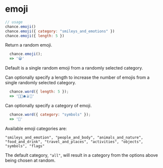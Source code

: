 # emoji

```js
// usage
chance.emoji()
chance.emoji({ category: "smileys_and_emotions" })
chance.emoji({ length: 5 })
```

Return a random emoji.

```js
  chance.emoji();
  => '😀'
```

Default is a single random emoji from a randomly selected category.

Can optionally specify a length to increase the number of emojis from a single randomly selected category.

```js
  chance.word({ length: 5 });
  => '🍈🍍🫐🫒🌽'
```

Can optionally specify a category of emoji.

```js
  chance.word({ category: "symbols" });
  => '🚾'
```

Available emoji categories are:
```
"smileys_and_emotion", "people_and_body", "animals_and_nature", "food_and_drink", "travel_and_places", "activities", "objects", "symbols", "flags"
```

The default category, `"all"`, will result in a category from the options above being chosen at random.